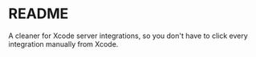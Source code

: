 # README #

A cleaner for Xcode server integrations, so you don't have to click every integration manually from Xcode.